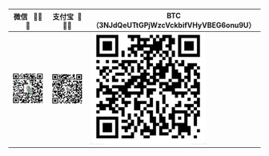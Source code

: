| 微信 ​ ​ :fries::fries::fries: | 支付宝  ​  :hamburger::hamburger::hamburger: | BTC（3NJdQeUTtGPjWzcVckbifVHyVBEG6onu9U） |
| ---------------------------- | ------------------------------------------- | ----------------------------------------- |
| ![](img/donate/wechat.png)   | ![](img/donate/alipay.png)                  | ![](img/donate/btc.png)                   |

